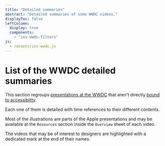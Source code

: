 ```yaml
---
title: "Detailed summaries"
abstract: "Detailed summaries of some WWDC videos."
displayToc: false
leftColumn:
  display: true
  components: 
    - "ios-wwdc-filters"
js:
  - /assets/ios-wwdc.js
---
```


# List of the WWDC detailed summaries

This section regroups [presentations at the WWDC](https://developer.apple.com/videos/all-videos/) that aren't directly [bound to accessibility](../).

Each one of them is detailed with time references to their different contents.

Most of the illustrations are parts of the Apple presentations and may be available at the `Resources` section inside the `Overview` sheet of each video.

The videos that may be of interest to designers are highlighted with a dedicated mark at the end of their names.

<section id="refTests"></section>
